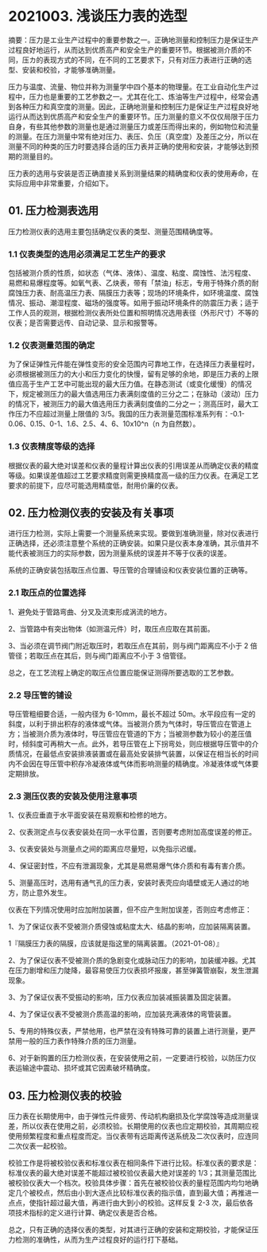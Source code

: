 # 2021003. 浅谈压力表的选型

摘要：压力是エ业生产过程中的重要参数之一。正确地测量和控制压力是保证生产过程良好地运行，从而达到优质高产和安全生产的重要环节。根据被测介质的不同，压カ的表现方式的不同，在不同的工艺要求下，只有对压力表进行正确的选型、安装和校验，才能够准确测量。

压力与温度、流量、物位并称为测量学中四个基本的物理量。在工业自动化生产过程中，压力也是重要的工艺参数之一。尤其在化工、炼油等生产过程中，经常会遇到各种压力和真空度的测量。因此，正确地测量和控制压力是保证生产过程良好地运行从而达到优质高产和安全生产的重要环节。压力测量的意义不仅仅局限于压力自身，有些其他参数的测量也是通过测量压力或差压而得出来的，例如物位和流量的测量。在压力测量中常有绝对压力、表压、负压（真空度）及差压之分，所以在测量不同的种类的压力时要选择合适的压力表并正确的使用和安装，才能够达到预期的测量目的。

压力表的选用与安装是否正确直接关系到测量结果的精确度和仪表的使用寿命，在实际应用中非常重要，介绍如下。

## 01. 压力检测表选用

压力检测仪表的选用主要包括确定仪表的类型、测量范围精确度等。

### 1.1 仪表类型的选用必须满足工艺生产的要求

包括被测介质的性质，如状态（气体、液体）、温度、粘度、腐蚀性、法污程度、易燃和易爆程度等。如氧气表、乙炔表，带有「禁油」标志，专用于特殊介质的耐腐蚀压力表、耐高温压力表、隔膜压力表等；现场的环境条件，如环境温度、腐蚀情况、振动、潮湿程度、磁场的强度等。如用于振动环境条件的防震压力表；适于工作人员的观测，根据检测仪表所处位置和照明情况选用表径（外形尺寸）不等的仪表；是否需要远传、自动记录、显示和报警等。

### 1.2 仪表测量范围的确定

为了保证弹性元件能在弹性变形的安全范围内可靠地工作，在选择压力表量程时，必须根据被测压力的大小和压力变化的快慢，留有足够的余地，即是压力表的上限值应高于生产工艺中可能出现的最大压力值。在静态测试（或变化缓慢）的情况下，规定被测压力的最大值选用压力表满刻度值的三分之二；在脉动（波动）压力的情况下，被测压力的最大值选用压力表满刻度值的二分之ー；测高压时，最大工作压力不应超过测量上限值的 3/5。我国的压力表测量范围标准系列有：-0.1-0.06、0.15、0-1、1.6、2.5、4、6、10x10^n（n 为自然数）。

### 1.3 仪表精度等级的选择

根据仪表的最大绝对误差和仪表的量程计算出仪表的引用误差从而确定仪表的精度等级。如果误差值超过工艺要求精度则需更换精度高一级的压力仪表。在满足工艺要求的前提下，应尽可能选用精度低，耐用价廉的仪表。

## 02. 压力检测仪表的安装及有关事项

进行压力检测，实际上需要一个测量系统来实现。要做到准确测量，除对仪表进行正确选择，还必须注意整个系统的正确安装。如果只是仪表本身准确，其示值并不能代表被测压力的实际参数，因为测量系统的误差并不等于仪表的误差。

系统的正确安装包括取压点位置、导压管的合理铺设和仪表安装位置的正确等。

### 2.1 取压点的位置选择

1、避免处于管路弯曲、分叉及流束形成涡流的地方。

2、当管路中有突出物体（如测温元件）时，取压点应取在其前面。

3、当必须在调节阀门附近取压时，若取压点在其前，则与阀门距离应不小于 2 倍管径；若取压点在其后，则与阀门距离应不小于 3 倍管径。

总之，在工艺流程上确定的取压点位置应能保证测得所要选取的工艺参数。

### 2.2 导压管的铺设

导压管粗细要合适，一般内径为 6-10mm，最长不超过 50m。水平段应有一定的斜度，以利于排出积存的液体或气体。当被测介质为气体时，导压管应在管道上方；当被测介质为液体时，导压管应在管道的下方；当被测参数为较小的差压值时，倾斜度可再稍大一点。此外，若导压管在上下拐弯处，则应根据导压管中的介质情况，在最低点安装排液装置或在最高处安装排气装置，以保证在相当长的时间内不会因在导压管中积存冷凝液体或气体而影响测量的精确度。冷凝液体或气体要定期排放。

### 2.3 测压仪表的安装及使用注意事项

1、仪表应垂直于水平面安装在易观察和检修的地方。

2、仪表测定点与仪表安装处在同一水平位置，否则要考虑附加高度误差的修正。

3、仪表安装处与测量点之间的距离应尽量短，以免指示迟缓。

4、保证密封性，不应有泄漏现象，尤其是易燃易爆气体介质和有毒有害介质。

5、测量高压时，选用有通气孔的压力表，安装时表壳应向墙壁或无人通过的地方，防止意外发生。

仪表在下列情况使用时应加附加装置，但不应产生附加误差，否则应考虑修正：

1、为了保证仪表不受被测介质侵蚀或粘度太大、结晶的影响，应加装隔离装置。

1『隔膜压力表的隔膜，应该就是指这里的隔离装置。（2021-01-08）』

2、为了保证仪表不受被测介质的急剧变化或脉动压力的影响，加装缓冲器。尤其在压力剧增和压力陡降，最容易使压力仪表损坏报废，甚至弹簧管崩裂，发生泄漏现象。

3、为了保证仪表不受振动的影响，压力仪表应加装减振装置及固定装置。

4、为了保证仪表不受被测介质高温的影响，应加装充满液体的弯管装置。

5、专用的特殊仪表，严禁他用，也严禁在没有特殊可靠的装置上进行测量，更严禁用一般的压力表作特殊介质的压力测量。

6、对于新购置的压力检测仪表，在安装使用之前，一定要进行校验，以防压力仪表运输途中震动、损坏或其它因素破坏精确度。

## 03. 压力检测仪表的校验

压力表在长期使用中，由于弹性元件疲劳、传动机构磨损及化学腐蚀等造成测量误差，所以仪表在使用之前，必须校验。长期使用的仪表也应定期校验，其周期应视使用频繁程度和重点程度而定。当仪表带有远距离传送系统及二次仪表时，应连同二次仪表一起校验。

校验工作是将被校验仪表和标准仪表在相同条件下进行比较。标准仪表的要求是：标准仪表的最大绝对误差不能超过被校验仪表最大绝对误差的 1/3；其测量范围比被校验仪表大一个档次。校验具体步骤：首先在被校验仪表的量程范围内均匀地确定几个被校点，然后由小到大逐点比较标准仪表的指示值，直到最大值；再推进一点点，使指针超过最大值，再进行由大到小的校验。这样反复 2-3 次，最后依各项技术指标的定义进行计算、确定仪表是否合格。

总之，只有正确的选择仪表的类型，对其进行正确的安装和定期校验，才能保证压力检测的准确性，从而为生产过程良好的运行打下基础。